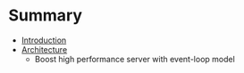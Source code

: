 # Summary

* [Introduction](README.md)
* [Architecture](arch/index.md)
   * Boost high performance server with event-loop model

